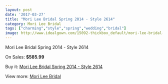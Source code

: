 ```yaml
---
layout: post
date: '2017-03-27'
title: "Mori Lee Bridal Spring 2014 - Style 2614"
category: Mori Lee Bridal
tags: ["charming","style","spring","wedding","bridal"]
image: http://www.idealgown.com/15092-thickbox_default/mori-lee-bridal-spring-2014-style-2614.jpg
---
```

Mori Lee Bridal Spring 2014 - Style 2614

On Sales: **$585.99**
<a href="https://www.idealgown.com/en/mori-lee-bridal/6057-mori-lee-bridal-spring-2014-style-2614.html"><amp-img layout="responsive" width="600" height="600" src="//www.idealgown.com/15092-thickbox_default/mori-lee-bridal-spring-2014-style-2614.jpg" alt="Mori Lee Bridal Spring 2014 - Style 2614 0" /></a>
<a href="https://www.idealgown.com/en/mori-lee-bridal/6057-mori-lee-bridal-spring-2014-style-2614.html"><amp-img layout="responsive" width="600" height="600" src="//www.idealgown.com/15095-thickbox_default/mori-lee-bridal-spring-2014-style-2614.jpg" alt="Mori Lee Bridal Spring 2014 - Style 2614 1" /></a>
<a href="https://www.idealgown.com/en/mori-lee-bridal/6057-mori-lee-bridal-spring-2014-style-2614.html"><amp-img layout="responsive" width="600" height="600" src="//www.idealgown.com/15094-thickbox_default/mori-lee-bridal-spring-2014-style-2614.jpg" alt="Mori Lee Bridal Spring 2014 - Style 2614 2" /></a>
<a href="https://www.idealgown.com/en/mori-lee-bridal/6057-mori-lee-bridal-spring-2014-style-2614.html"><amp-img layout="responsive" width="600" height="600" src="//www.idealgown.com/15093-thickbox_default/mori-lee-bridal-spring-2014-style-2614.jpg" alt="Mori Lee Bridal Spring 2014 - Style 2614 3" /></a>

Buy it: [Mori Lee Bridal Spring 2014 - Style 2614](https://www.idealgown.com/en/mori-lee-bridal/6057-mori-lee-bridal-spring-2014-style-2614.html "Mori Lee Bridal Spring 2014 - Style 2614")

View more: [Mori Lee Bridal](https://www.idealgown.com/en/90-mori-lee-bridal "Mori Lee Bridal")